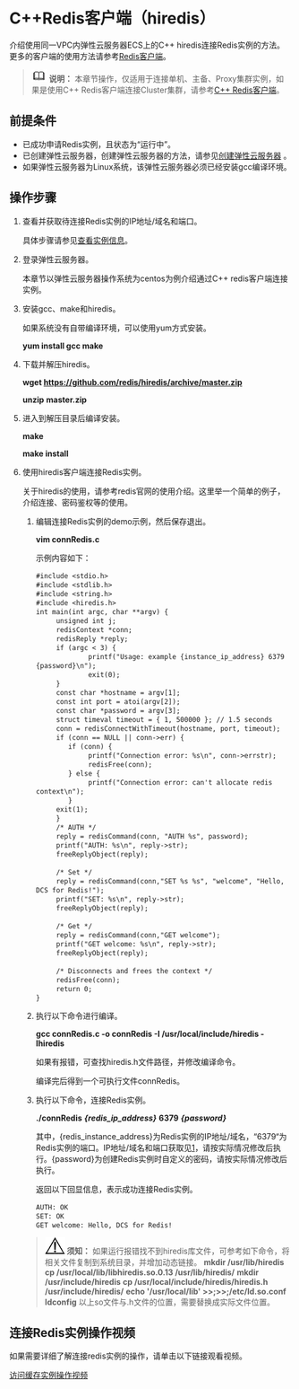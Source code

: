 # C++Redis客户端（hiredis）<a name="dcs-ug-0312010"></a>

介绍使用同一VPC内弹性云服务器ECS上的C++  hiredis连接Redis实例的方法。更多的客户端的使用方法请参考[Redis客户端](https://redis.io/clients)。

>![](public_sys-resources/icon-note.gif) **说明：** 
>本章节操作，仅适用于连接单机、主备、Proxy集群实例，如果是使用C++ Redis客户端连接Cluster集群，请参考[C++ Redis客户端](https://github.com/sewenew/redis-plus-plus?_ga=2.64990636.268662337.1603553558-977760105.1588733325#redis-cluster)。

## 前提条件<a name="section1502270695932"></a>

-   已成功申请Redis实例，且状态为“运行中”。
-   已创建弹性云服务器，创建弹性云服务器的方法，请参见[创建弹性云服务器](https://support.huaweicloud.com/qs-ecs/ecs_02_0005.html)  。
-   如果弹性云服务器为Linux系统，该弹性云服务器必须已经安装gcc编译环境。

## 操作步骤<a name="section6715101110310"></a>

1.  <a name="li1655151054317"></a>查看并获取待连接Redis实例的IP地址/域名和端口。

    具体步骤请参见[查看实例信息](查看实例信息.md)。

2.  登录弹性云服务器。

    本章节以弹性云服务器操作系统为centos为例介绍通过C++ redis客户端连接实例。

3.  安装gcc、make和hiredis。

    如果系统没有自带编译环境，可以使用yum方式安装。

    **yum install gcc make**

4.  下载并解压hiredis。

    **wget https://github.com/redis/hiredis/archive/master.zip**

    **unzip** **master.zip**

5.  进入到解压目录后编译安装。

    **make**

    **make install**

6.  使用hiredis客户端连接Redis实例。

    关于hiredis的使用，请参考redis官网的使用介绍。这里举一个简单的例子，介绍连接、密码鉴权等的使用。

    1.  编辑连接Redis实例的demo示例，然后保存退出。

        **vim connRedis.c**

        示例内容如下：

        ```
        #include <stdio.h>
        #include <stdlib.h>
        #include <string.h>
        #include <hiredis.h>
        int main(int argc, char **argv) {
             unsigned int j;
             redisContext *conn;
             redisReply *reply;
             if (argc < 3) {
                     printf("Usage: example {instance_ip_address} 6379 {password}\n");
                     exit(0);
             }
             const char *hostname = argv[1];
             const int port = atoi(argv[2]);
             const char *password = argv[3];
             struct timeval timeout = { 1, 500000 }; // 1.5 seconds
             conn = redisConnectWithTimeout(hostname, port, timeout);
             if (conn == NULL || conn->err) {
        		if (conn) {
                     printf("Connection error: %s\n", conn->errstr);
                     redisFree(conn);
        		} else {
                     printf("Connection error: can't allocate redis context\n");
        		}
             exit(1);
             }
             /* AUTH */
             reply = redisCommand(conn, "AUTH %s", password);
             printf("AUTH: %s\n", reply->str);
             freeReplyObject(reply);
        
             /* Set */
             reply = redisCommand(conn,"SET %s %s", "welcome", "Hello, DCS for Redis!");
             printf("SET: %s\n", reply->str);
             freeReplyObject(reply);
        
             /* Get */
             reply = redisCommand(conn,"GET welcome");
             printf("GET welcome: %s\n", reply->str);
             freeReplyObject(reply);
        
             /* Disconnects and frees the context */
             redisFree(conn);
             return 0;
        }
        ```

    2.  执行以下命令进行编译。

        **gcc connRedis.c -o connRedis  -I /usr/local/include/hiredis -lhiredis**

        如果有报错，可查找hiredis.h文件路径，并修改编译命令。

        编译完后得到一个可执行文件connRedis。

    3.  执行以下命令，连接Redis实例。

        **./connRedis** **_\{redis\_ip\_address\}_** **6379** **_\{password\}_**

        其中，\{redis\_instance\_address\}为Redis实例的IP地址/域名，“6379“为Redis实例的端口。IP地址/域名和端口获取见[1](#li1655151054317)，请按实际情况修改后执行。\{password\}为创建Redis实例时自定义的密码，请按实际情况修改后执行。

        返回以下回显信息，表示成功连接Redis实例。

        ```
        AUTH: OK
        SET: OK
        GET welcome: Hello, DCS for Redis!
        ```

    >![](public_sys-resources/icon-notice.gif) **须知：** 
    >如果运行报错找不到hiredis库文件，可参考如下命令，将相关文件复制到系统目录，并增加动态链接。
    >**mkdir /usr/lib/hiredis**
    >**cp /usr/local/lib/libhiredis.so.0.13 /usr/lib/hiredis/**
    >**mkdir /usr/include/hiredis**
    >**cp /usr/local/include/hiredis/hiredis.h /usr/include/hiredis/**
    >**echo '/usr/local/lib' \>\>;\>\>;/etc/ld.so.conf**
    >**ldconfig**
    >以上so文件与.h文件的位置，需要替换成实际文件位置。


## 连接Redis实例操作视频<a name="section2045018233194"></a>

如果需要详细了解连接redis实例的操作，请单击以下链接观看视频。

[访问缓存实例操作视频](https://support.huaweicloud.com/dcs_video/index.html)

